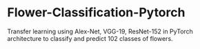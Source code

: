 # Flower-Classification-Pytorch

Transfer learning using Alex-Net, VGG-19, ResNet-152 in PyTorch architecture to classify and predict 102 classes of flowers.
